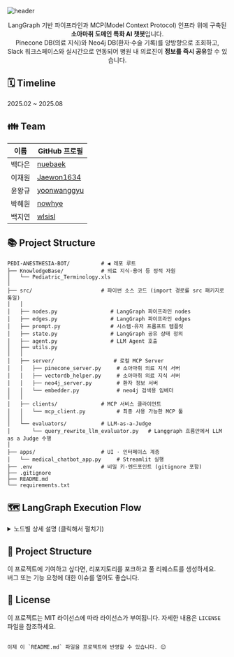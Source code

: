 ![header](https://capsule-render.vercel.app/api?type=Waving&color=auto&height=300&fontAlignY=50&fontAlign=50&section=header&text=땡큐소아마취&fontSize=50)
<div align=center>

LangGraph 기반 파이프라인과 MCP(Model Context Protocol) 인프라 위에 구축된 **소아마취 도메인 특화 AI 챗봇**입니다.  
Pinecone DB(의료 지식)와 Neo4j DB(환자·수술 기록)를 양방향으로 조회하고, Slack 워크스페이스와 실시간으로 연동되어 병원 내 의료진이 **정보를 즉시 공유**할 수 있습니다.
</div>

## 🗓️ Timeline
2025.02 ~ 2025.08

## 👪 Team
| 이름          | GitHub 프로필                                             |
| ------------- | --------------------------------------------------------- |
| 백다은        | [nuebaek](https://github.com/nuebaek)              |
| 이재원        | [Jaewon1634](https://github.com/Jaewon1634)      |
| 윤왕규       | [yoonwanggyu](https://github.com/yoonwanggyu)                |
| 박혜원       | [nowhye](https://github.com/nowhye)               |
| 백지연       | [wlsisl](https://github.com/wlsisl)              |

## 📚 Project Structure

```plaintext
PEDI-ANESTHESIA-BOT/          # ◀︎ 레포 루트
├── KnowledgeBase/            # 의료 지식·용어 등 정적 자원
│   └── Pediatric_Terminology.xls
│
├── src/                      # 파이썬 소스 코드 (import 경로를 src 패키지로 통일)
│   │
│   ├── nodes.py                 # LangGraph 파이프라인 nodes
│   ├── edges.py                 # LangGraph 파이프라인 edges
│   ├── prompt.py                # 시스템·유저 프롬프트 템플릿
│   ├── state.py                 # LangGraph 공유 상태 정의
│   ├── agent.py                 # LLM Agent 호출 
│   ├── utils.py
│   │
│   ├── server/                   # 로컬 MCP Server
│   │   ├── pinecone_server.py     # 소아마취 의료 지식 서버
│   │   ├── vectordb_helper.py     # 소아마취 의료 지식 서버
│   │   ├── neo4j_server.py        # 환자 정보 서버
│   │   └── embedder.py            # neo4j 검색용 임베더
│   │
│   ├── clients/              # MCP 서비스 클라이언트
│   │   └── mcp_client.py          # 최종 사용 가능한 MCP 툴
│   │
│   └── evaluators/           # LLM-as-a-Judge
│       └── query_rewrite_llm_evaluator.py   # Langgraph 흐름안에서 LLM as a Judge 수행
│
├── apps/                     # UI · 인터페이스 계층
│   └── medical_chatbot_app.py     # Streamlit 실행
├── .env                      # 비밀 키·엔드포인트 (gitignore 포함)
├── .gitignore
├── README.md
└── requirements.txt
```
## 🗺️ LangGraph Execution Flow
<details>
<summary>노드별 상세 설명 (클릭해서 펼치기)</summary>

1. **router_agent**  
   └─ 질문 의도를 분류해 <br>
   &nbsp;&nbsp;&nbsp;&nbsp;• `vector_db_only` 경로 → ③으로 <br>
   &nbsp;&nbsp;&nbsp;&nbsp;• `sequential` 경로 → ②로

2. **neo4j_db**  
   └─ 환자·수술·약물 그래프 쿼리 실행 → ⑦로 합류

3. **generate_vector_query**  
4. **gpt_query_rewriter**  
5. **vector_retrieval**  
6. **llm_evaluation_node**  
   └─ ③‒⑥ 단계에서 Pinecone 기반 근거 문서 검색·평가

7. **merge_and_respond**  
   └─ 그래프·벡터 결과를 통합해 초안 답변 생성

8. **decision_slack_node**  
   └─ Slack 메시지 쓰레드 관리·버튼 인터랙션 처리

9. **__end__**  
   └─ 최종 응답 반환
</details>

## 🤝 Project Structure

이 프로젝트에 기여하고 싶다면, 리포지토리를 포크하고 풀 리퀘스트를 생성하세요.   
버그 또는 기능 요청에 대한 이슈를 열어도 좋습니다.

## 📜 License

이 프로젝트는 MIT 라이선스에 따라 라이선스가 부여됩니다. 자세한 내용은 `LICENSE` 파일을 참조하세요.
```

이제 이 `README.md` 파일을 프로젝트에 반영할 수 있습니다. 😊
